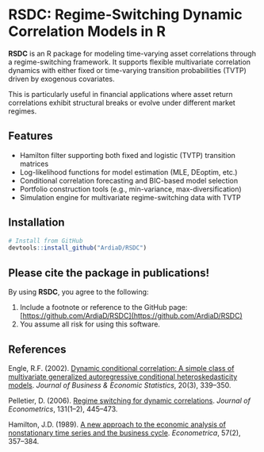 # RSDC: Regime-Switching Dynamic Correlation Models in R

**RSDC** is an R package for modeling time-varying asset correlations through a regime-switching framework. It supports flexible multivariate correlation dynamics with either fixed or time-varying transition probabilities (TVTP) driven by exogenous covariates.

This is particularly useful in financial applications where asset return correlations exhibit structural breaks or evolve under different market regimes.

## Features

- Hamilton filter supporting both fixed and logistic (TVTP) transition matrices  
- Log-likelihood functions for model estimation (MLE, DEoptim, etc.)  
- Conditional correlation forecasting and BIC-based model selection  
- Portfolio construction tools (e.g., min-variance, max-diversification)  
- Simulation engine for multivariate regime-switching data with TVTP

## Installation

```r
# Install from GitHub
devtools::install_github("ArdiaD/RSDC")
```

## Please cite the package in publications!

By using **RSDC**, you agree to the following:

1. Include a footnote or reference to the GitHub page:  
   [https://github.com/ArdiaD/RSDC](https://github.com/ArdiaD/RSDC)  
2. You assume all risk for using this software.

## References

Engle, R.F. (2002).
[Dynamic conditional correlation: A simple class of multivariate 
generalized autoregressive conditional 
heteroskedasticity models](https://doi.org/10.1198/073500102288618487).
*Journal of Business & Economic Statistics*, 20(3), 339–350.

Pelletier, D. (2006).
[Regime switching for dynamic correlations](https://doi.org/10.1016/j.jeconom.2005.01.013).
*Journal of Econometrics*, 131(1–2), 445–473.

Hamilton, J.D. (1989).
[A new approach to the economic analysis of nonstationary time 
series and the business cycle](https://doi.org/10.2307/1912559). 
*Econometrica*, 57(2), 357–384.  
